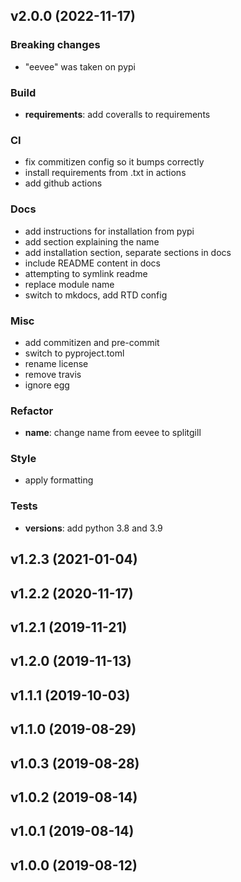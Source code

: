 ## v2.0.0 (2022-11-17)

### Breaking changes

-  "eevee" was taken on pypi

### Build

- **requirements**: add coveralls to requirements

### CI

- fix commitizen config so it bumps correctly
- install requirements from .txt in actions
- add github actions

### Docs

- add instructions for installation from pypi
- add section explaining the name
- add installation section, separate sections in docs
- include README content in docs
- attempting to symlink readme
- replace module name
- switch to mkdocs, add RTD config

### Misc

- add commitizen and pre-commit
- switch to pyproject.toml
- rename license
- remove travis
- ignore egg

### Refactor

- **name**: change name from eevee to splitgill

### Style

- apply formatting

### Tests

- **versions**: add python 3.8 and 3.9

## v1.2.3 (2021-01-04)

## v1.2.2 (2020-11-17)

## v1.2.1 (2019-11-21)

## v1.2.0 (2019-11-13)

## v1.1.1 (2019-10-03)

## v1.1.0 (2019-08-29)

## v1.0.3 (2019-08-28)

## v1.0.2 (2019-08-14)

## v1.0.1 (2019-08-14)

## v1.0.0 (2019-08-12)
